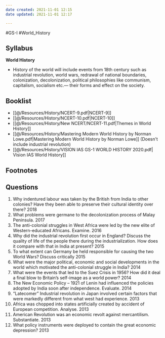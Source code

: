 ```yaml
---
date created: 2021-11-01 12:15
date updated: 2021-11-01 12:17

---
```


#GS-I #World_History

## Syllabus

**World History**

- History of the world will include events from 18th century such as industrial revolution, world wars, redrawal of national boundaries, colonization, decolonization, political philosophies like communism, capitalism, socialism etc.— their forms and effect on the society.

## Booklist

- [[@/Resources/History/NCERT-9.pdf|NCERT-9]]
- [[@/Resources/History/NCERT-10.pdf|NCERT-10]]
- [[@/Resources/History/New NCERT/NCERT-11.pdf|Themes in World History]]
- [[@/Resources/History/Mastering Modern World History by Norman Lowe.pdf|Mastering Modern World History by Norman Lowe]] (Doesn't include industrial revolution)
- [[@/Resources/History/VISION IAS GS-1 WORLD HISTORY 2020.pdf| Vision IAS World History]]

## Footnotes

## Questions

1. Why indentured labour was taken by the British from India to other colonies? Have they been able to preserve their cultural identity over there? 2018
2. What problems were germane to the decolonization process of Malay Peninsula. 2017
3. The anti-colonial struggles in West Africa were led by the new elite of Western-educated Africans. Examine. 2016
4. Why did the industrial revolution first occur in England? Discuss the quality of life of the people there during the industrialization. How does it compare with that in India at present? 2015
5. To what extent can Germany be held responsible for causing the two World Wars? Discuss critically 2015
6. What were the major political, economic and social developments in the world which motivated the anti-colonial struggle in India? 2014
7. What were the events that led to the Suez Crisis in 1956? How did it deal a final blow to Britain’s self-image as a world power? 2014
8. The New Economic Policy – 1921 of Lenin had influenced the policies adopted by India soon after independence. Evaluate. 2014
9. “Latecomer” Industrial revolution in Japan involved certain factors that were markedly different from what west had experience. 2013
10. Africa was chopped into states artificially created by accident of European competition. Analyse. 2013
11. American Revolution was an economic revolt against mercantilism. Substantiate. 2013
12. What policy instruments were deployed to contain the great economic depression? 2013
